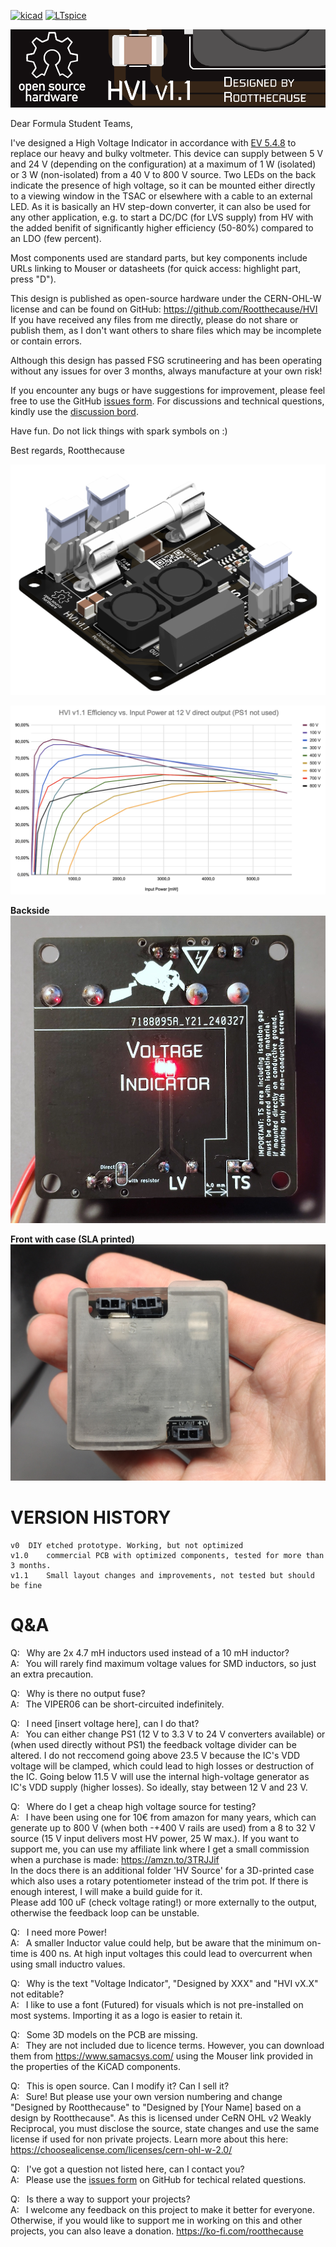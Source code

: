 [![kicad](https://img.shields.io/badge/KiCad-8.0.5-1F4FFF)](https://www.kicad.org/)
[![LTspice](https://img.shields.io/badge/LTspice-17.0-910029)](https://www.analog.com/en/resources/design-tools-and-calculators/ltspice-simulator.html)

![Alt text](https://github.com/Rootthecause/HVI/blob/main/doc/Pictures%20and%20Renderings/HVI%201%20Title.png?raw=true)

Dear Formula Student Teams,

I've designed a High Voltage Indicator in accordance with [EV 5.4.8](https://www.formulastudent.de/fileadmin/user_upload/all/2024/rules/FS-Rules_2024_v1.1.pdf#subsubsection.4.5.4.8) to replace our heavy and bulky voltmeter. This device can supply between 5 V and 24 V (depending on the configuration) at a maximum of 1 W (isolated) or 3 W (non-isolated) from a 40 V to 800 V source. Two LEDs on the back indicate the presence of high voltage, so it can be mounted either directly to a viewing window in the TSAC or elsewhere with a cable to an external LED. As it is basically an HV step-down converter, it can also be used for any other application, e.g. to start a DC/DC (for LVS supply) from HV with the added benifit of significantly higher efficiency (50-80%) compared to an LDO (few percent).<br>

Most components used are standard parts, but key components include URLs linking to Mouser or datasheets (for quick access: highlight part, press "D").<br>

This design is published as open-source hardware under the CERN-OHL-W license and can be found on GitHub: https://github.com/Rootthecause/HVI<br>
If you have received any files from me directly, please do not share or publish them, as I don't want others to share files which may be incomplete or contain errors.<br>

Although this design has passed FSG scrutineering and has been operating without any issues for over 3 months, always manufacture at your own risk!<br>

If you encounter any bugs or have suggestions for improvement, please feel free to use the GitHub [issues form](https://github.com/Rootthecause/HVI/issues/new). For discussions and technical questions, kindly use the [discussion bord](https://github.com/Rootthecause/HVI/discussions).<br>

Have fun. Do not lick things with spark symbols on :) 

Best regards,
Rootthecause

![Alt text](https://github.com/Rootthecause/HVI/blob/main/doc/Pictures%20and%20Renderings/HVI%203%20Top%20angle%20transparent.png?raw=true)

![Alt text](https://github.com/Rootthecause/HVI/blob/main/doc/Pictures%20and%20Renderings/Efficiency%20vs.%20Input%20Power.png?raw=true)

**Backside**
![Alt text](https://github.com/Rootthecause/HVI/blob/main/doc/Pictures%20and%20Renderings/HVI%20Bottom.jpeg?raw=true)

**Front with case (SLA printed)**
![Alt text](https://github.com/Rootthecause/HVI/blob/main/doc/Pictures%20and%20Renderings/HVI%20with%20case%20size.jpg?raw=true)

# VERSION HISTORY
```
v0	DIY etched prototype. Working, but not optimized
v1.0	commercial PCB with optimized components, tested for more than 3 months.
v1.1	Small layout changes and improvements, not tested but should be fine
```

# Q&A

Q: 	&ensp;Why are 2x 4.7 mH inductors used instead of a 10 mH inductor?<br>
A: 	&ensp;You will rarely find maximum voltage values for SMD inductors, so just an extra precaution.<br>

Q: 	&ensp;Why is there no output fuse?<br>
A: 	&ensp;The VIPER06 can be short-circuited indefinitely.<br>

Q: 	&ensp;I need [insert voltage here], can I do that?<br>
A: 	&ensp;You can either change PS1 (12 V to 3.3 V to 24 V converters available) 
	or (when used directly without PS1) the feedback voltage divider can be altered.
	I do not reccomend going above 23.5 V because the IC's VDD voltage will be clamped, 
	which could lead to high losses or destruction of the IC. Going below 11.5 V 
	will use the internal high-voltage generator as IC's VDD supply (higher losses).
	So ideally, stay between 12 V and 23 V.<br>

Q: 	&ensp;Where do I get a cheap high voltage source for testing?<br>
A: 	&ensp;I have been using one for 10€ from amazon for many years, which can generate up to 
	800 V (when both -+400 V rails are used) from a 8 to 32 V source (15 V input delivers most HV power, 25 W max.).
	If you want to support me, you can use my affiliate link where I get a small commission 
	when a purchase is made: https://amzn.to/3TRJJif<br>
	In the docs there is an additional folder 'HV Source' for a 3D-printed case which also 
	uses a rotary potentiometer instead of the trim pot. If there is enough interest, I will make a build guide for it.<br> 
	Please add 100 uF (check voltage rating!) or more externally to the output, otherwise the feedback loop can be unstable.<br> 
	
Q: 	&ensp;I need more Power!<br>
A: 	&ensp;A smaller Inductor value could help, but be aware that the minimum on-time is 400 ns.
	At high input voltages this could lead to overcurrent when using small inductro values.<br>

Q: 	&ensp;Why is the text "Voltage Indicator", "Designed by XXX" and "HVI vX.X" not editable?<br>
A:	&ensp;I like to use a font (Futured) for visuals which is not pre-installed on most systems. 
	Importing it as a logo is easier to retain it.<br> 

Q: 	&ensp;Some 3D models on the PCB are missing.<br>
A:	&ensp;They are not included due to licence terms. However, you can download them from https://www.samacsys.com/ using the Mouser link provided in the properties of the KiCAD components.<br> 

Q:	&ensp;This is open source. Can I modify it? Can I sell it?<br>
A:	&ensp;Sure! But please use your own version numbering and change "Designed by Rootthecause" 
	to "Designed by [Your Name] based on a design by Rootthecause". 
	As this is licensed under CeRN OHL v2 Weakly Reciprocal, you must disclose the source, 
	state changes and use the same license if used for non private projects.
	Learn more about this here: https://choosealicense.com/licenses/cern-ohl-w-2.0/<br>

Q:	&ensp;I've got a question not listed here, can I contact you?<br>
A:	&ensp;Please use the [issues form](https://github.com/Rootthecause/HVI/issues/new) on GitHub for techical related questions.<br> 

Q:	&ensp;Is there a way to support your projects?<br>
A:	&ensp;I welcome any feedback on this project to make it better for everyone. Otherwise, if you would like to support me in working on this and other projects, you can also leave a donation. https://ko-fi.com/rootthecause<br>
